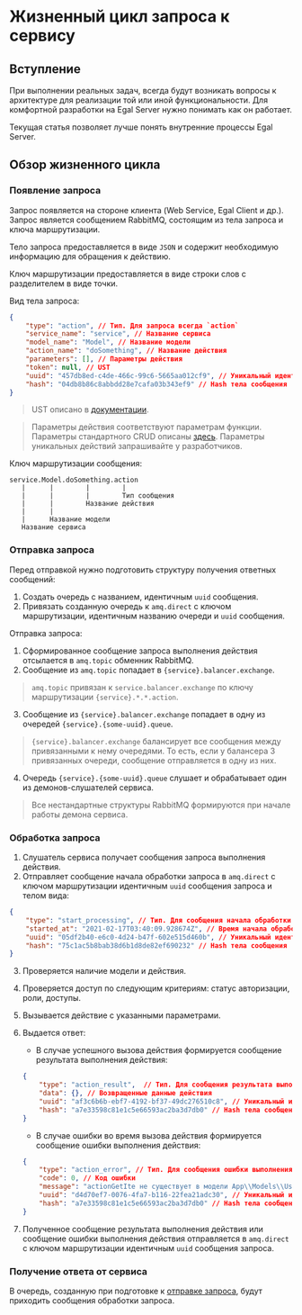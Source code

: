 # Жизненный цикл запроса к сервису

<!-- TODO: Добавить диаграмму -->

## Вступление

При выполнении реальных задач, всегда будут возникать вопросы к
архитектуре для реализации той или иной функциональности. Для комфортной
разработки на Egal Server нужно понимать как он работает.

Текущая статья позволяет лучше понять внутренние процессы Egal Server.


## Обзор жизненного цикла

### Появление запроса

Запрос появляется на стороне клиента (Web Service, Egal Client и др.).
Запрос является сообщением RabbitMQ, состоящим из тела запроса и ключа
маршрутизации.

Тело запроса предоставляется в виде `JSON` и содержит необходимую
информацию для обращения к действию.

Ключ маршрутизации предоставляется в виде строки слов с разделителем в
виде точки.

Вид тела запроса:

```json
{
    "type": "action", // Тип. Для запроса всегда `action`
    "service_name": "service", // Название сервиса
    "model_name": "Model", // Название модели
    "action_name": "doSomething", // Название действия
    "parameters": [], // Параметры действия
    "token": null, // UST
    "uuid": "457db8ed-c4de-466c-99c6-5665aa012cf9", // Уникальный идентификатор сообщения
    "hash": "04db8b86c8abbdd28e7cafa03b343ef9" // Hash тела сообщения
}
```

> UST описано в [документации](/server/authorization.md).

> Параметры действия соответствуют параметрам функции. Параметры
> стандартного CRUD описаны [здесь](/server/crud/index.md). Параметры
> уникальных действий запрашивайте у разработчиков.

Ключ маршрутизации сообщения:

```text
service.Model.doSomething.action
   |      |        |        |
   |      |        |        Тип сообщения
   |      |        Название действия
   |      |  
   |      Название модели
   Название сервиса
```


### Отправка запроса

Перед отправкой нужно подготовить структуру получения ответных
сообщений:
1. Создать очередь с названием, идентичным `uuid` сообщения.
2. Привязать созданную очередь к `amq.direct` с ключом маршрутизации,
   идентичным названию очереди и `uuid` сообщения.

Отправка запроса:

1. Сформированное сообщение запроса выполнения действия отсылается в
   `amq.topic` обменник RabbitMQ.
2. Сообщение из `amq.topic` попадает в `{service}.balancer.exchange`.

> `amq.topic` привязан к `service.balancer.exchange` по ключу
> маршрутизации `{service}.*.*.action`.

3. Сообщение из `{service}.balancer.exchange` попадает в одну из
   очередей `{service}.{some-uuid}.queue`.

> `{service}.balancer.exchange` балансирует все сообщения между
> привязанными к нему очередями. То есть, если у балансера 3 привязанных
> очереди, сообщение отправляется в одну из них.

4. Очередь `{service}.{some-uuid}.queue` слушает и обрабатывает один из
   демонов-слушателей сервиса.

> Все нестандартные структуры RabbitMQ формируются при начале работы
> демона сервиса.


### Обработка запроса

1. Слушатель сервиса получает сообщения запроса выполнения действия.
2. Отправляет сообщение начала обработки запроса в `amq.direct` с ключом
   маршрутизации идентичным `uuid` сообщения запроса и телом вида:

```json
{
    "type": "start_processing", // Тип. Для сообщения начала обработки всегда `start_processing`
    "started_at": "2021-02-17T03:40:09.928674Z", // Время начала обработки запроса
    "uuid": "05df2b40-e6c0-4d24-b47f-602e515d460b", // Уникальный идентификатор сообщения
    "hash": "75c1ac5b8bab38d6b1d8de82ef690232" // Hash тела сообщения
}
```

3. Проверяется наличие модели и действия.
4. Проверяется доступ по следующим критериям: статус авторизации, роли,
   доступы.
5. Вызывается действие с указанными параметрами.
6. Выдается ответ:
   * В случае успешного вызова действия формируется сообщение результата
     выполнения действия:

   ```json
   {
       "type": "action_result",  // Тип. Для сообщения результата выполнения действия всегда `action_result`
       "data": {}, // Возвращенные данные действия
       "uuid": "af3c6b6b-ebf7-4192-bf37-49dc276510c8", // Уникальный идентификатор сообщения
       "hash": "a7e33598c81e1c5e66593ac2ba3d7db0" // Hash тела сообщения
   }
   ```

   * В случае ошибки во время вызова действия формируется сообщение
     ошибки выполнения действия:

   ```json
   {
       "type": "action_error", // Тип. Для сообщения ошибки выполнения действия всегда `action_error`
       "code": 0, // Код ошибки
       "message": "actionGetIte не существует в модели App\\Models\\User!", // Код ошибки
       "uuid": "d4d70ef7-0076-4fa7-b116-22fea21adc30", // Уникальный идентификатор сообщения
       "hash": "a7e33598c81e1c5e66593ac2ba3d7db0" // Hash тела сообщения
   }
   ```
7. Полученное сообщение результата выполнения действия или сообщение
   ошибки выполнения действия отправляется в `amq.direct` с ключом
   маршрутизации идентичным `uuid` сообщения запроса.


### Получение ответа от сервиса

В очередь, созданную при подготовке к
[отправке запроса](#Отправка-запроса), будут приходить сообщения
обработки запроса.

